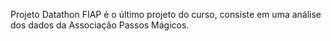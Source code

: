 Projeto Datathon FIAP é o último projeto do curso, consiste em uma análise dos dados da Associação Passos Mágicos.

